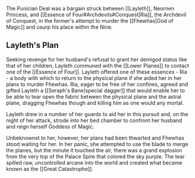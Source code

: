 The Punician Deal was a bargain struck between [[Layleth]], Neornen Princess, and [[Essence of Four#Archdevils#Conquest|Ria]], the Archdevil of Conquest, in the former's attempt to murder the [[Fhewhas|God of Magic]] and usurp his place within the Nine.

## Layleth's Plan

Seeking revenge for her husband's refusal to grant her demigod status like that of her children, Layleth communed with the [[Lower Planes]] to contact one of the [[Essence of Four]]. Layleth offered one of these essences - Ria - a body with which to return to the physical plane if she aided her in her plans to murder Fhewhas. Ria, eager to be free of her confines, agreed and gifted Layleth a [[Seraph's Bane|special dagger]] that would enable her to be able to tear open the fabric between the physical plane and the astral plane, dragging Fhewhas though and killing him as one would any mortal.

Layleth drew in a number of her guards to aid her in this pursuit and, on the night of her attack, strode into her bed chamber to confront her husband and reign herself Goddess of Magic.

Unbeknownst to her, however, her plans had been thwarted and Fhewhas stood waiting for her. In her panic, she attempted to use the blade to merge the planes, but the minute it touched the air, there was a grand explosion from the very top of the Palace Spire that colored the sky purple. The tear spilled raw, uncontrolled arcane into the world and created what became known as the [[Great Catastrophe]].